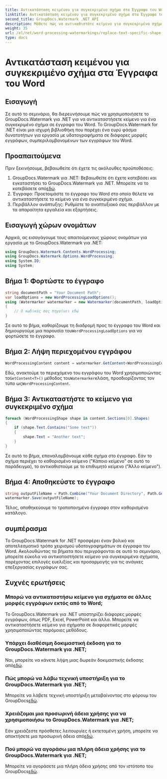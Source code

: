 ```yaml
---
title: Αντικατάσταση κειμένου για συγκεκριμένο σχήμα στα Έγγραφα του Word
linktitle: Αντικατάσταση κειμένου για συγκεκριμένο σχήμα στα Έγγραφα του Word
second_title: GroupDocs.Watermark .NET API
description: Μάθετε πώς να αντικαθιστάτε κείμενο για συγκεκριμένα σχήματα σε έγγραφα του Word χρησιμοποιώντας το GroupDocs.Watermark για .NET. Ακολουθήστε το βήμα προς βήμα σεμινάριο μας.
weight: 35
url: /el/net/word-processing-watermarkings/replace-text-specific-shape-word-docs/
type: docs
---
```

# Αντικατάσταση κειμένου για συγκεκριμένο σχήμα στα Έγγραφα του Word

## Εισαγωγή
Σε αυτό το σεμινάριο, θα διερευνήσουμε πώς να χρησιμοποιήσετε το GroupDocs.Watermark για .NET για να αντικαταστήσετε κείμενο για ένα συγκεκριμένο σχήμα σε έγγραφα του Word. Το GroupDocs.Watermark for .NET είναι μια ισχυρή βιβλιοθήκη που παρέχει ένα ευρύ φάσμα δυνατοτήτων για εργασία με υδατογραφήματα σε διάφορες μορφές εγγράφων, συμπεριλαμβανομένων των εγγράφων του Word.
## Προαπαιτούμενα
Πριν ξεκινήσουμε, βεβαιωθείτε ότι έχετε τις ακόλουθες προϋποθέσεις:
1.  GroupDocs.Watermark για .NET: Βεβαιωθείτε ότι έχετε κατεβάσει και εγκαταστήσει το GroupDocs.Watermark για .NET. Μπορείτε να το κατεβάσετε από[εδώ](https://releases.groupdocs.com/Watermark/net/).
2. Έγγραφο: Προετοιμάστε το έγγραφο του Word στο οποίο θέλετε να αντικαταστήσετε το κείμενο για ένα συγκεκριμένο σχήμα.
3. Περιβάλλον ανάπτυξης: Ρυθμίστε το αναπτυξιακό σας περιβάλλον με τα απαραίτητα εργαλεία και εξαρτήσεις.

## Εισαγωγή χώρων ονομάτων
Αρχικά, ας εισαγάγουμε τους απαιτούμενους χώρους ονομάτων για εργασία με το GroupDocs.Watermark για .NET:
```csharp
using GroupDocs.Watermark.Contents.WordProcessing;
using GroupDocs.Watermark.Options.WordProcessing;
using System.IO;
using System;
```
## Βήμα 1: Φορτώστε το έγγραφο
```csharp
string documentPath = "Your Document Path";
var loadOptions = new WordProcessingLoadOptions();
using (Watermarker watermarker = new Watermarker(documentPath, loadOptions))
{
    // Ο κωδικός σας πηγαίνει εδώ
}
```
 Σε αυτό το βήμα, καθορίζουμε τη διαδρομή προς το έγγραφο του Word και δημιουργούμε μια παρουσία του`WordProcessingLoadOptions` για να φορτώσετε το έγγραφο.
## Βήμα 2: Λήψη περιεχομένου εγγράφου
```csharp
WordProcessingContent content = watermarker.GetContent<WordProcessingContent>();
```
 Εδώ, ανακτούμε το περιεχόμενο του εγγράφου του Word χρησιμοποιώντας το`GetContent<T>()` μέθοδος του`Watermarker`κλάση, προσδιορίζοντας τον τύπο ως`WordProcessingContent`.
## Βήμα 3: Αντικαταστήστε το κείμενο για συγκεκριμένο σχήμα
```csharp
foreach (WordProcessingShape shape in content.Sections[0].Shapes)
{
    if (shape.Text.Contains("Some text"))
    {
        shape.Text = "Another text";
    }
}
```
Σε αυτό το βήμα, επαναλαμβάνουμε κάθε σχήμα στο έγγραφο. Εάν το σχήμα περιέχει το καθορισμένο κείμενο ("Κάποιο κείμενο" σε αυτό το παράδειγμα), το αντικαθιστούμε με το επιθυμητό κείμενο ("Άλλο κείμενο").
## Βήμα 4: Αποθηκεύστε το έγγραφο
```csharp
string outputFileName = Path.Combine("Your Document Directory", Path.GetFileName(documentPath));
watermarker.Save(outputFileName);
```
Τέλος, αποθηκεύουμε το τροποποιημένο έγγραφο στον καθορισμένο κατάλογο.

## συμπέρασμα
Το GroupDocs.Watermark for .NET προσφέρει έναν βολικό και αποτελεσματικό τρόπο χειρισμού υδατογραφημάτων σε έγγραφα του Word. Ακολουθώντας τα βήματα που περιγράφονται σε αυτό το σεμινάριο, μπορείτε εύκολα να αντικαταστήσετε κείμενο για συγκεκριμένα σχήματα, παρέχοντας επιλογές ευελιξίας και προσαρμογής για τις ανάγκες επεξεργασίας εγγράφων σας.
## Συχνές ερωτήσεις
### Μπορώ να αντικαταστήσω κείμενο για σχήματα σε άλλες μορφές εγγράφων εκτός από το Word;
Το GroupDocs.Watermark για .NET υποστηρίζει διάφορες μορφές εγγράφων, όπως PDF, Excel, PowerPoint και άλλα. Μπορείτε να αντικαταστήσετε κείμενο για σχήματα σε διαφορετικές μορφές χρησιμοποιώντας παρόμοιες μεθόδους.
### Υπάρχει διαθέσιμη δοκιμαστική έκδοση για το GroupDocs.Watermark για .NET;
 Ναι, μπορείτε να κάνετε λήψη μιας δωρεάν δοκιμαστικής έκδοσης από[εδώ](https://releases.groupdocs.com/).
### Πώς μπορώ να λάβω τεχνική υποστήριξη για το GroupDocs.Watermark για .NET;
Μπορείτε να λάβετε τεχνική υποστήριξη μεταβαίνοντας στο φόρουμ του GroupDocs[εδώ](https://forum.groupdocs.com/c/watermark/19).
### Χρειάζομαι μια προσωρινή άδεια χρήσης για να χρησιμοποιήσω το GroupDocs.Watermark για .NET;
 Εάν χρειάζεστε πρόσθετες λειτουργίες ή εκτεταμένη χρήση, μπορείτε να αποκτήσετε μια προσωρινή άδεια από[εδώ](https://purchase.groupdocs.com/temporary-license/).
### Πού μπορώ να αγοράσω μια πλήρη άδεια χρήσης για το GroupDocs.Watermark για .NET;
 Μπορείτε να αγοράσετε μια πλήρη άδεια χρήσης από τον ιστότοπο του GroupDocs[εδώ](https://purchase.groupdocs.com/buy).